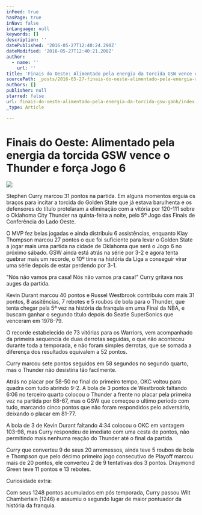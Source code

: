 ```yaml
---
inFeed: true
hasPage: true
inNav: false
inLanguage: null
keywords: []
description: ''
datePublished: '2016-05-27T12:40:24.290Z'
dateModified: '2016-05-27T12:40:21.208Z'
author:
  - name: ''
    url: ''
title: 'Finais do Oeste: Alimentado pela energia da torcida GSW vence o Thunder e força Jogo 6'
sourcePath: _posts/2016-05-27-finais-do-oeste-alimentado-pela-energia-da-torcida-gsw-ganh.md
authors: []
publisher: null
starred: false
url: finais-do-oeste-alimentado-pela-energia-da-torcida-gsw-ganh/index.html
_type: Article

---
```

# Finais do Oeste: Alimentado pela energia da torcida GSW vence o Thunder e força Jogo 6
![](https://the-grid-user-content.s3-us-west-2.amazonaws.com/ac8fab71-a979-41b2-b61b-26d02ed521ec.jpg)

Stephen Curry marcou 31 pontos na partida. Em alguns momentos erguia os braços para incitar a torcida do Golden State que já estava barulhenta e os defensores do título protelaram a eliminação com a vitória por 120-111 sobre o Oklahoma City Thunder na quinta-feira a noite, pelo 5º Jogo das Finais de Conferência do Lado Oeste.

O MVP fez belas jogadas e ainda distribuiu 6 assistências, enquanto Klay Thompson marcou 27 pontos o que foi suficiente para levar o Golden State a jogar mais uma partida na cidade de Oklahoma que será o Jogo 6 no próximo sábado. GSW ainda está atrás na série por 3-2 e agora tenta quebrar mais um recorde, o 10º time na história da Liga a conseguir virar uma série depois de estar perdendo por 3-1\.

"Nós não vamos pra casa! Nós não vamos pra casa!" Curry gritava nos auges da partida.

Kevin Durant marcou 40 pontos e Russel Westbrook contribuiu com mais 31 pontos, 8 assitências, 7 rebotes e 5 roubos de bola para o Thunder, que tenta chegar pela 5ª vez na história da franquia em uma Final da NBA, e buscam ganhar o segundo título depois do Seatle SuperSonics que venceram em 1978-79\.

O recorde estabelecido de 73 vitórias para os Warriors, vem acompanhado da primeira sequencia de duas derrotas seguidas, o que não aconteceu durante toda a temporada, e não foram simples derrotas, que se somada a diferença dos resultados equivalem a 52 pontos.

Curry marcou sete pontos seguidos em 58 segundos no segundo quarto, mas o Thunder não desistiria tão facilmente.

Atrás no placar por 58-50 no final do primeiro tempo, OKC voltou para quadra com tudo abrindo 9-2\. A bola de 3 pontos de Westbrook faltando 6:06 no terceiro quarto colocou o Thunder a frente no placar pela primeira vez na partida por 68-67, mas o GSW que começou o ultimo período com tudo, marcando cinco pontos que não foram respondidos pelo adversário, deixando o placar em 81-77\.

A bola de 3 de Kevin Durant faltando 4:34 colocou o OKC em vantagem 103-98, mas Curry respondeu de imediato com uma cesta de pontos, não permitindo mais nenhuma reação do Thunder até o final da partida.

Curry que converteu 9 de seus 20 arremessos, ainda teve 5 roubos de bola e Thompson que pelo décimo primeiro jogo consecutivo de Playoff marcou mais de 20 pontos, ele converteu 2 de 9 tentativas dos 3 pontos. Draymond Green teve 11 pontos e 13 rebotes.

Curiosidade extra:

Com seus 1248 pontos acumulados em pós temporada, Curry passou Wilt Chamberlain (1246) e assumiu o segundo lugar de maior pontuador da história da franquia.